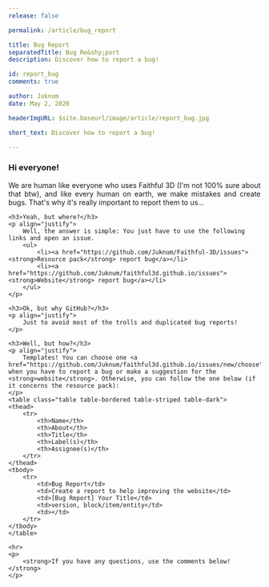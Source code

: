 ```yaml
---
release: false

permalink: /article/bug_report

title: Bug Report
separatedTitle: Bug Re&shy;port
description: Discover how to report a bug!

id: report_bug
comments: true

author: Juknum
date: May 2, 2020

headerImgURL: $site.baseurl/image/article/report_bug.jpg

short_text: Discover how to report a bug!

---
```

<div class="container">
	<h3>Hi everyone!</h3>
	<p align="justify">
		We are human like everyone who uses Faithful 3D (I'm not 100% sure about that btw), and like every human on earth, we make mistakes and create bugs. That's why it's really important to report them to us...
	</p>

	<h3>Yeah, but where?</h3>
	<p align="justify">
		Well, the answer is simple: You just have to use the following links and open an issue.
		<ul>
			<li><a href="https://github.com/Juknum/Faithful-3D/issues"><strong>Resource pack</strong> report bug</a></li>
			<li><a href="https://github.com/Juknum/faithful3d.github.io/issues"><strong>Website</strong> report bug</a></li>
		</ul>
	</p>

	<h3>Ok, but why GitHub?</h3>
	<p align="justify">
		Just to avoid most of the trolls and duplicated bug reports!
	</p>

	<h3>Well, but how?</h3>
	<p align="justify">
		Templates! You can choose one <a href="https://github.com/Juknum/faithful3d.github.io/issues/new/choose">here</a> when you have to report a bug or make a suggestion for the <strong>website</strong>. Otherwise, you can follow the one below (if it concerns the resource pack):
	</p>
	<table class="table table-bordered table-striped table-dark">
	<thead>
		<tr>
			<th>Name</th>
			<th>About</th>
			<th>Title</th>
			<th>Label(s)</th>
			<th>Assignee(s)</th>
		</tr>
	</thead>
	<tbody>
		<tr>
			<td>Bug Report</td>
			<td>Create a report to help improving the website</td>
			<td>[Bug Report] Your Title</td>
			<td>version, block/item/entity</td>
			<td></td>
		</tr>
	</tbody>
	</table>

	<hr>
	<p>
		<strong>If you have any questions, use the comments below!</strong>
	</p>
</div>
